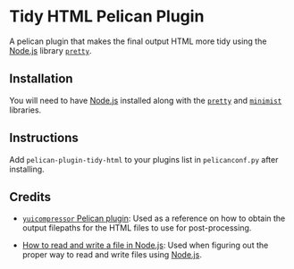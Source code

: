 # Tidy HTML Pelican Plugin

A pelican plugin that makes the final output HTML more tidy using the [Node.js](https://nodejs.org) library [`pretty`](https://github.com/jonschlinkert/pretty).

## Installation

You will need to have [Node.js](https://nodejs.org) installed along with the [`pretty`](https://github.com/jonschlinkert/pretty) and [`minimist`](https://github.com/substack/minimist) libraries.

## Instructions

Add `pelican-plugin-tidy-html` to your plugins list in `pelicanconf.py` after installing.

## Credits

*   [`yuicompressor` Pelican plugin](https://github.com/getpelican/pelican-plugins/tree/master/yuicompressor): Used as a reference on how to obtain the output filepaths for the HTML files to use for post-processing.

*   [How to read and write a file in Node.js](http://en.proft.me/2016/03/20/how-read-and-write-file-nodejs/): Used when figuring out the proper way to read and write files using [Node.js](https://nodejs.org).

